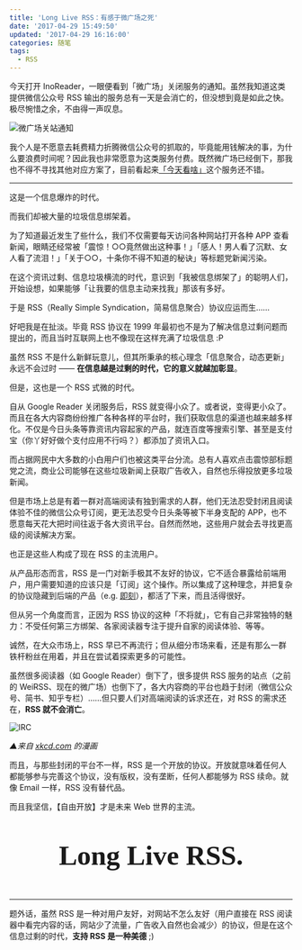 ```yaml
---
title: 'Long Live RSS：有感于微广场之死'
date: '2017-04-29 15:49:50'
updated: '2017-04-29 16:16:00'
categories: 随笔
tags:
  - RSS
---
```


今天打开 InoReader，一眼便看到「微广场」关闭服务的通知。虽然我知道这类提供微信公众号 RSS 输出的服务总有一天是会消亡的，但没想到竟是如此之快。极尽惋惜之余，不由得一声叹息。

![微广场关站通知](https://img.prin.studio/images/2017/04/29/iwgc_closed.png)

我个人是不愿意去耗费精力折腾微信公众号的抓取的，毕竟能用钱解决的事，为什么要浪费时间呢？因此我也非常愿意为这类服务付费。既然微广场已经倒下，那我也不得不寻找其他对应方案了，目前看起来[「今天看啥」](http://www.jintiankansha.me/)这个服务还不错。

---------

这是一个信息爆炸的时代。

而我们却被大量的垃圾信息绑架着。

<!--more-->

为了知道最近发生了些什么，我们不仅需要每天访问各种网站打开各种 APP 查看新闻，眼睛还经常被「震惊！○○竟然做出这种事！」「感人！男人看了沉默、女人看了流泪！」「关于○○，十条你不得不知道的秘诀」等标题党新闻污染。

在这个资讯过剩、信息垃圾横流的时代，意识到「我被信息绑架了」的聪明人们，开始设想，如果能够「让我要的信息主动来找我」那该有多好。

于是 RSS（Really Simple Syndication，简易信息聚合）协议应运而生……

好吧我是在扯淡。毕竟 RSS 协议在 1999 年最初也不是为了解决信息过剩问题而提出的，而且当时互联网上也不像现在这样充满了垃圾信息 :P

虽然 RSS 不是什么新鲜玩意儿，但其所秉承的核心理念「信息聚合，动态更新」永远不会过时 —— **在信息越是过剩的时代，它的意义就越加彰显**。

但是，这也是一个 RSS 式微的时代。

自从 Google Reader 关闭服务后，RSS 就变得小众了。或者说，变得更小众了。而且在各大内容商纷纷推广各种各样的平台时，我们获取信息的渠道也越来越多样化。不仅是今日头条等靠资讯内容起家的产品，就连百度等搜索引擎、甚至是支付宝（你丫好好做个支付应用不行吗？）都添加了资讯入口。

而占据网民中大多数的小白用户们也被这类平台分流。总有人喜欢点击震惊部标题党之流，商业公司能够在这些垃圾新闻上获取广告收入，自然也乐得投放更多垃圾新闻。

但是市场上总是有着一群对高端阅读有独到需求的人群，他们无法忍受封闭且阅读体验不佳的微信公众号订阅，更无法忍受今日头条等被下半身支配的 APP，也不愿意每天花大把时间往返于各大资讯平台。自然而然地，这些用户就会去寻找更高级的阅读解决方案。

也正是这些人构成了现在 RSS 的主流用户。

从产品形态而言，RSS 是一门对新手极其不友好的协议，它不适合暴露给前端用户，用户需要知道的应该只是「订阅」这个操作。所以集成了这种理念，并把复杂的协议隐藏到后端的产品（e.g. [即刻](https://www.ruguoapp.com/)），都活了下来，而且活得很好。

但从另一个角度而言，正因为 RSS 协议的这种「不将就」，它有自己非常独特的魅力：不受任何第三方绑架、各家阅读器专注于提升自家的阅读体验、等等。

诚然，在大众市场上，RSS 早已不再流行；但从细分市场来看，还是有那么一群铁杆粉丝在用着，并且在尝试着探索更多的可能性。

虽然很多阅读器（如 Google Reader）倒下了，很多提供 RSS 服务的站点（之前的 WeiRSS、现在的微广场）也倒下了，各大内容商的平台也趋于封闭（微信公众号、简书、知乎专栏）……但只要人们对高端阅读的诉求还在，对 RSS 的需求还在，**RSS 就不会消亡**。

![IRC](https://img.prin.studio/images/2017/04/29/team_chat.png)

*▲来自 [xkcd.com](https://xkcd.com/1782/) 的漫画*

而且，与那些封闭的平台不一样，RSS 是一个开放的协议。开放就意味着任何人都能够参与完善这个协议，没有版权，没有垄断，任何人都能够为 RSS 续命。就像 Email 一样，RSS 没有替代品。

而且我坚信，【自由开放】才是未来 Web 世界的主流。

<p style="
    font-size: 3.5em;
    font-weight: bold;
    text-align: center;
    font-family: 'Alegreya SC', 'PT Serif', Georgia,  serif;
">Long Live RSS.</p>

------

题外话，虽然 RSS 是一种对用户友好，对网站不怎么友好（用户直接在 RSS 阅读器中看完内容的话，网站少了流量，广告收入自然也会减少）的协议，但是在这个信息过剩的时代，**支持 RSS 是一种美德** ;)




